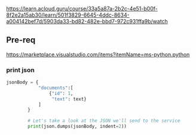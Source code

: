 
https://learn.acloud.guru/course/33a5a87a-2b2c-4e51-b00f-8f2e2a15ab30/learn/501f3829-6645-4ddc-8634-a004142bef7d/5903da33-bd82-482e-bbd7-972c931ffa9b/watch


## Pre-req

https://marketplace.visualstudio.com/items?itemName=ms-python.python

### print json

```py
jsonBody = {
            "documents":[
                {"id": 1,
                 "text": text}
            ]
        }

        # Let's take a look at the JSON we'll send to the service
        print(json.dumps(jsonBody, indent=2))
```